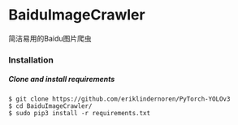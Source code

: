 # BaiduImageCrawler
简洁易用的Baidu图片爬虫
### Installation
##### Clone and install requirements
```
$ git clone https://github.com/eriklindernoren/PyTorch-YOLOv3
$ cd BaiduImageCrawler/
$ sudo pip3 install -r requirements.txt
```
